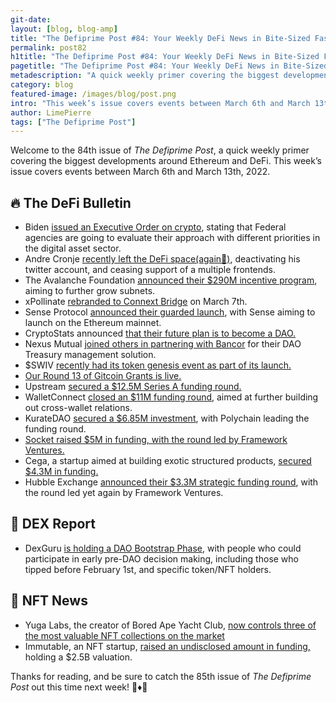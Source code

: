 ```yaml
---
git-date:
layout: [blog, blog-amp]
title: "The Defiprime Post #84: Your Weekly DeFi News in Bite-Sized Fashion"
permalink: post82
h1title: "The Defiprime Post #84: Your Weekly DeFi News in Bite-Sized Fashion"
pagetitle: "The Defiprime Post #84: Your Weekly DeFi News in Bite-Sized Fashion"
metadescription: "A quick weekly primer covering the biggest developments around Ethereum and DeFi. This week’s issue covers events between March 6th and March 13th, 2022"
category: blog
featured-image: /images/blog/post.png
intro: "This week’s issue covers events between March 6th and March 13th, 2022"
author: LimePierre
tags: ["The Defiprime Post"]
---
```


Welcome to the 84th issue of _The Defiprime Post_, a quick weekly primer covering the biggest developments around Ethereum and DeFi. This week’s issue covers events between March 6th and March 13th, 2022.

## 🔥 The DeFi Bulletin

- Biden [issued an Executive Order on crypto](https://www.coindesk.com/policy/2022/03/09/biden-issues-long-awaited-executive-order-on-crypto/), stating that Federal agencies are going to evaluate their approach with different priorities in the digital asset sector.
- Andre Cronje [recently left the DeFi space(again🤣)](https://cointelegraph.com/news/defi-godfather-cronje-quits-as-tvl-and-tokens-tank-for-related-projects), deactivating his twitter account, and ceasing support of a multiple frontends.
- The Avalanche Foundation [announced their \$290M incentive program](https://www.theblockcrypto.com/post/136691/avalanche-subnet-incentive-program), aiming to further grow subnets.
- xPollinate [rebranded to Connext Bridge](https://blog.connext.network/xpollinate-is-now-connext-bridge-d294baea94c2) on March 7th.
- Sense Protocol [announced their guarded launch](https://medium.com/sensefinance/sense-protocol-guarded-launch-a9628fdf29ec), with Sense aiming to launch on the Ethereum mainnet.
- CryptoStats announced [that their future plan is to become a DAO.](https://medium.com/crypto-stats/cryptostats-path-to-becoming-a-dao-6783856285df)
- Nexus Mutual [joined others in partnering with Bancor](https://blog.bancor.network/nexus-mutual-joins-30-daos-adopting-bancors-dao-treasury-management-solution-2eb60b762259) for their DAO Treasury management solution.
- \$SWIV [recently had its token genesis event as part of its launch.](https://swivel.substack.com/p/swivel-governance-token-genesis)
- [Our Round 13 of Gitcoin Grants is live. ](https://gitcoin.co/grants/139/defiprimecom)
- Upstream [secured a \$12.5M Series A funding round.](https://blog.upstreamapp.com/upstream-series-a/)
- WalletConnect [closed an \$11M funding round](https://www.coindesk.com/business/2022/03/08/walletconnect-raises-11m-to-let-crypto-wallets-talk-to-each-other/), aimed at further building out cross-wallet relations.
- KurateDAO [secured a \$6.85M investment](https://www.coindesk.com/business/2022/03/08/polychain-leads-685m-investment-in-curate-to-earn-project/), with Polychain leading the funding round.
- [Socket raised \$5M in funding, with the round led by Framework Ventures.](https://medium.com/socketdottech/its-time-for-a-unified-multi-chain-ecosystem-c76efc0ac3b3)
- Cega, a startup aimed at building exotic structured products, [secured \$4.3M in funding. ](https://cegafi.medium.com/cega-raises-4-3m-10c421181dfe)
- Hubble Exchange [announced their \$3.3M strategic funding round](https://medium.com/hubbleexchange/decentralized-platform-for-trading-perpetual-futures-hubble-exchange-raises-3-3m-9fd332e76385), with the round led yet again by Framework Ventures.

## 💱 DEX Report

- DexGuru [is holding a DAO Bootstrap Phase,](https://blog.dex.guru/bootstrap) with people who could participate in early pre-DAO decision making, including those who tipped before February 1st, and specific token/NFT holders.

## 💎 NFT News

- Yuga Labs, the creator of Bored Ape Yacht Club, [now controls three of the most valuable NFT collections on the market](https://www.theverge.com/2022/3/11/22973394/bored-ape-yacht-club-cryptopunks-meebits-nft)
- Immutable, an NFT startup, [raised an undisclosed amount in funding, ](https://www.reuters.com/technology/exclusive-nft-startup-immutable-valued-25-bln-temasek-led-financing-2022-03-07/)holding a \$2.5B valuation.

Thanks for reading, and be sure to catch the 85th issue of _The_ _Defiprime Post_ out this time next week! 👋♦️👋
